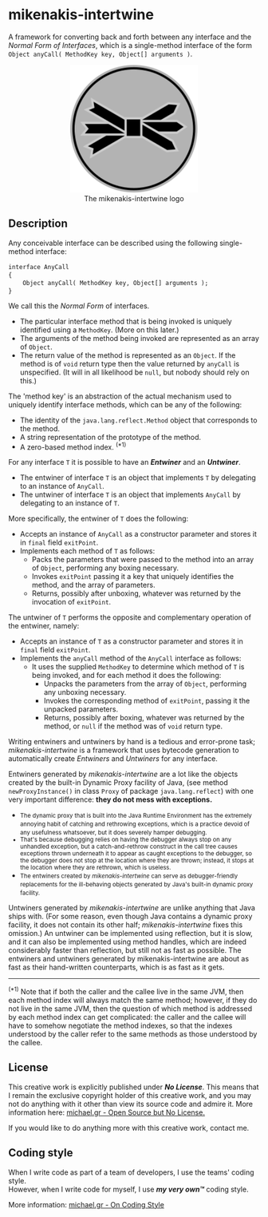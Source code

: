 # mikenakis-intertwine

A framework for converting back and forth between any interface and the _Normal Form of Interfaces_, which is a single-method interface of the form `Object anyCall( MethodKey key, Object[] arguments )`.

<p align="center">
<img title="mikenakis-intertwine logo" src="mikenakis-intertwine.svg" width="256"/><br/>
The mikenakis-intertwine logo<br/>
</p>

## Description
                                                                                                                   
Any conceivable interface can be described using the following single-method interface:

    interface AnyCall
    {
        Object anyCall( MethodKey key, Object[] arguments );
    }

We call this the _Normal Form_ of interfaces.
- The particular interface method that is being invoked is uniquely identified using a `MethodKey`. (More on this later.)
- The arguments of the method being invoked are represented as an array of `Object`.
- The return value of the method is represented as an `Object`. If the method is of `void` return type then the value returned by `anyCall` is unspecified. (It will in all likelihood be `null`, but nobody should rely on this.)   

The 'method key' is an abstraction of the actual mechanism used to uniquely identify interface methods, which can be any of the following: 
- The identity of the `java.lang.reflect.Method` object that corresponds to the method.
- A string representation of the prototype of the method.
- A zero-based method index. <sup>(*1)</sup>

For any interface `T` it is possible to have an **_Entwiner_** and an **_Untwiner_**.
- The entwiner of interface `T` is an object that implements `T` by delegating to an instance of `AnyCall`.
- The untwiner of interface `T` is an object that implements `AnyCall` by delegating to an instance of `T`.

More specifically, the entwiner of `T` does the following:
- Accepts an instance of `AnyCall` as a constructor parameter and stores it in `final` field `exitPoint`.
- Implements each method of `T` as follows:
  - Packs the parameters that were passed to the method into an array of `Object`, performing any boxing necessary.
  - Invokes `exitPoint` passing it a key that uniquely identifies the method, and the array of parameters.
  - Returns, possibly after unboxing, whatever was returned by the invocation of `exitPoint`.

The untwiner of `T` performs the opposite and complementary operation of the entwiner, namely:
- Accepts an instance of `T` as a constructor parameter and stores it in `final` field `exitPoint`.
- Implements the `anyCall` method of the `AnyCall` interface as follows:
  - It uses the supplied `MethodKey` to determine which method of `T` is being invoked, and for each method it does the following:
    - Unpacks the parameters from the array of `Object`, performing any unboxing necessary.
    - Invokes the corresponding method of `exitPoint`, passing it the unpacked parameters.
    - Returns, possibly after boxing, whatever was returned by the method, or `null` if the method was of `void` return type.

Writing entwiners and untwiners by hand is a tedious and error-prone task; *mikenakis-intertwine* is a framework that uses bytecode generation to automatically create _Entwiners_ and _Untwiners_ for any interface.

Entwiners generated by *mikenakis-intertwine* are a lot like the objects created by the built-in Dynamic Proxy facility of Java, (see method `newProxyInstance()` in class `Proxy` of package `java.lang.reflect`) with one very important difference: **they do not mess with exceptions.**

  - <small>The dynamic proxy that is built into the Java Runtime Environment has the extremely annoying habit of catching and rethrowing exceptions, which is a practice devoid of any usefulness whatsoever, but it does severely hamper debugging. 
  - That's because debugging relies on having the debugger always stop on any unhandled exception, but a catch-and-rethrow construct in the call tree causes exceptions thrown underneath it to appear as caught exceptions to the debugger, so the debugger does not stop at the location where they are thrown; instead, it stops at the location where they are rethrown, which is useless. 
  - The entwiners created by *mikenakis-intertwine* can serve as debugger-friendly replacements for the ill-behaving objects generated by Java's built-in dynamic proxy facility.</small>

Untwiners generated by *mikenakis-intertwine* are unlike anything that Java ships with. (For some reason, even though Java contains a dynamic proxy facility, it does not contain its other half; *mikenakis-intertwine* fixes this omission.)  An untwiner can be implemented using reflection, but it is slow, and it can also be implemented using method handles, which are indeed considerably faster than reflection, but still not as fast as possible. The entwiners and untwiners generated by mikenakis-intertwine are about as fast as their hand-written counterparts, which is as fast as it gets.    
     
<hr>

<sup>(*1)</sup> Note that if both the caller and the callee live in the same JVM, then each method index will always match the same method; however, if they do not live in the same JVM, then the question of which method is addressed by each method index can get complicated: the caller and the callee will have to somehow negotiate the method indexes, so that the indexes understood by the caller refer to the same methods as those understood by the callee.

## License

This creative work is explicitly published under ***No License***. This means that I remain the exclusive copyright holder of this creative work, and you may not do anything with it other than view its source code and admire it. More information here: [michael.gr - Open Source but No License.](https://blog.michael.gr/2018/04/open-source-but-no-license.html)

If you would like to do anything more with this creative work, contact me.

## Coding style

When I write code as part of a team of developers, I use the teams' coding style.  
However, when I write code for myself, I use _**my very own™**_ coding style.

More information: [michael.gr - On Coding Style](https://blog.michael.gr/2018/04/on-coding-style.html)
